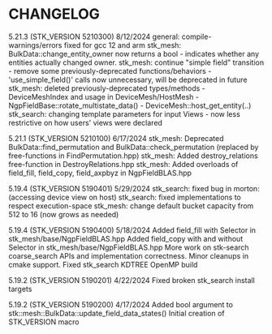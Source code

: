 # CHANGELOG

5.21.3 (STK_VERSION 5210300) 8/12/2024
   general: compile-warnings/errors fixed for gcc 12 and arm
   stk_mesh: BulkData::change_entity_owner now returns a bool
    - indicates whether any entities actually changed owner.
   stk_mesh: continue "simple field" transition
    - remove some previously-deprecated functions/behaviors
    - 'use_simple_field()' calls now unnecessary, will be deprecated in future
   stk_mesh: deleted previously-deprecated types/methods
    - DeviceMeshIndex and usage in DeviceMesh/HostMesh
    - NgpFieldBase::rotate_multistate_data()
    - DeviceMesh::host_get_entity(..)
   stk_search: changing template parameters for input Views
    - now less restrictive on how users' views were declared

5.21.1 (STK_VERSION 5210100) 6/17/2024
   stk_mesh: Deprecated BulkData::find_permutation and BulkData::check_permutation
             (replaced by free-functions in FindPermutation.hpp)
   stk_mesh: Added destroy_relations free-function in DestroyRelations.hpp
   stk_mesh: Added overloads of field_fill, field_copy, field_axpbyz in NgpFieldBLAS.hpp

5.19.4 (STK_VERSION 5190401) 5/29/2024
   stk_search: fixed bug in morton: (accessing device view on host)
   stk_search: fixed implementations to respect execution-space
   stk_mesh: change default bucket capacity from 512 to 16 (now grows as needed)

5.19.4 (STK_VERSION 5190400) 5/18/2024
   Added field_fill with Selector in stk_mesh/base/NgpFieldBLAS.hpp
   Added field_copy with and without Selector in stk_mesh/base/NgpFieldBLAS.hpp
   More work on stk-search coarse_search APIs and implementation correctness.
   Minor cleanups in cmake support.
   Fixed stk_search KDTREE OpenMP build

5.19.2 (STK_VERSION 5190201) 4/22/2024
   Fixed broken stk_search install targets

5.19.2 (STK_VERSION 5190200) 4/17/2024
   Added bool argument to stk::mesh::BulkData::update_field_data_states()
   Initial creation of STK_VERSION macro

